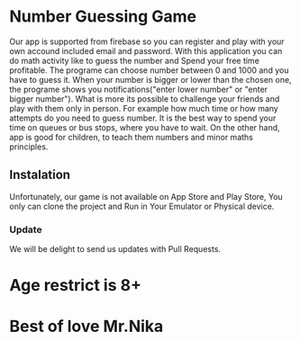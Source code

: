 # Number Guessing Game

Our app is supported from firebase so you can register and play with your own accound included email and password. 
With this application you can do math activity like to guess the number and Spend your free time profitable. The programe can choose number between 0 and 1000 and you have to
guess it. When your number is bigger or lower than the chosen one, the programe shows you notifications("enter lower number" or "enter bigger number"). What is more its possible to challenge your friends and play with them only in person. For example how much time or how many attempts do you need to guess number. 
It is the best way to spend your time on queues or bus stops, where you have to wait. On the other hand, app is good for children, to teach them numbers and minor maths principles.

## Instalation

Unfortunately, our game is not available on App Store and Play Store, You only can clone the project and Run in Your Emulator or Physical device.

### Update

We will be delight to send us updates with Pull Requests.

# Age restrict is 8+
# Best of love Mr.Nika

